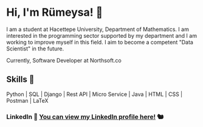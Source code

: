 

# Hi, I'm Rümeysa! 💙

I am a student at Hacettepe University,
Department of Mathematics. I am interested in the
programming sector supported by my department and I
am working to improve myself in this field. I aim to
become a competent "Data Scientist" in the future.

Currently, Software Developer at Northsoft.co



## Skills 📝

Python | SQL | Django | Rest API | Micro Service | Java | HTML | CSS | Postman | LaTeX 

### LinkedIn 🔗 <a href="https://www.linkedin.com/in/rumeysa-evcimen-0b92b9235/">You can view my LinkedIn profile here!</a> 🐿️

